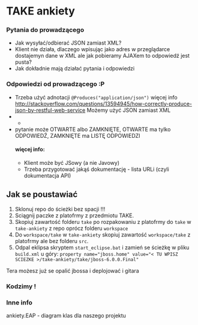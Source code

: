 # TAKE ankiety

### Pytania do prowadzącego
* Jak wysyłać/odbierać JSON zamiast XML?
* Klient nie działa, dlaczego wpisując jako adres w przeglądarce dostajemyn dane w XML ale jak pobieramy AJAXem to odpowiedź jest pusta?
* Jak dokładnie mają działać pytania i odpowiedzi

### Odpowiedzi od prowadzącego :P
* Trzeba użyć adnotacji `@Produces("application/json")` więcej info http://stackoverflow.com/questions/13594945/how-correctly-produce-json-by-restful-web-service
  Możemy użyć JSON zamiast XML
* -
* pytanie może OTWARTE albo ZAMKNIĘTE, OTWARTE ma tylko ODPOWIEDŹ, ZAMKNIĘTE ma LISTĘ ODPOWIEDZI
    #### więcej info:
    * Klient może być JSowy (a nie Javowy)
    * Trzeba przygotować jakąś dokumentację - lista URLi (czyli dokumentacja API)

## Jak se poustawiać
1. Sklonuj repo do ścieżki bez spacji !!!
1. Sciągnij paczke z platofrmy z przedmiotu TAKE.
1. Skopiuj zawartość folderu `take` po rozpakowaniu z platofrmy do `take` w `take-ankiety` z repo oprócz folderu `workspace`
1. Do `workspace/take` w `take-ankiety` skopiuj zawartość `workspace/take` z platofrmy ale bez folderu `src`.
1. Odpal eklipsa skryptem `start_eclipse.bat` i zamień se ścieżkę w pliku `build.xml` u góry:
	`property name="jboss.home" value="< TU WPISZ SCIEZKE >/take-ankiety/take/jboss-6.0.0.Final"`
	
Tera możesz już se opalić jbossa i deplojować i gitara
### Kodzimy !

### Inne info
ankiety.EAP - diagram klas dla naszego projektu



